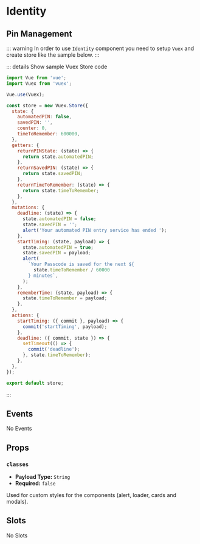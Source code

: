 # Identity

## Pin Management

::: warning
In order to use `Identity` component you need to setup `Vuex` and create store like the sample below.
:::

::: details Show sample Vuex Store code

```js
import Vue from 'vue';
import Vuex from 'vuex';

Vue.use(Vuex);

const store = new Vuex.Store({
  state: {
    automatedPIN: false,
    savedPIN: '',
    counter: 0,
    timeToRemember: 600000,
  },
  getters: {
    returnPINState: (state) => {
      return state.automatedPIN;
    },
    returnSavedPIN: (state) => {
      return state.savedPIN;
    },
    returnTimeToRemember: (state) => {
      return state.timeToRemember;
    },
  },
  mutations: {
    deadline: (state) => {
      state.automatedPIN = false;
      state.savedPIN = '';
      alert('Your automated PIN entry service has ended ');
    },
    startTiming: (state, payload) => {
      state.automatedPIN = true;
      state.savedPIN = payload;
      alert(
        `Your Passcode is saved for the next ${
          state.timeToRemember / 60000
        } minutes`,
      );
    },
    rememberTime: (state, payload) => {
      state.timeToRemember = payload;
    },
  },
  actions: {
    startTiming: ({ commit }, payload) => {
      commit('startTiming', payload);
    },
    deadline: ({ commit, state }) => {
      setTimeout(() => {
        commit('deadline');
      }, state.timeToRemember);
    },
  },
});

export default store;
```

:::

## Events

No Events

## Props

### `classes`

- **Payload Type:** `String`
- **Required:** `false`

Used for custom styles for the components (alert, loader, cards and modals).

## Slots

No Slots
